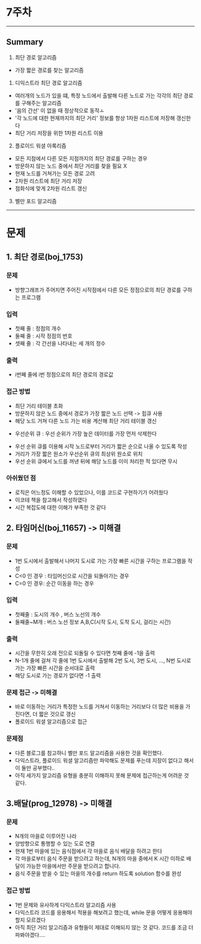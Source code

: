 # 7주차

---
## Summary

1. 최단 경로 알고리즘
- 가장 짧은 경로를 찾는 알고리즘

1) 디익스트라 최단 경로 알고리즘
- 여러개의 노드가 있을 떄, 특정 노드에서 출발해 다른 노드로 가는 각각의 최단 경로를 구해주는 알고리즘
- '음의 간선' 이 없을 때 정상적으로 동작ㅗ
- '각 노드에 대한 현재까지의 최단 거리' 정보를 항상 1차원 리스트에 저장해 갱신한다
- 최단 거리 저장을 위한 1차원 리스트 이용

2) 플로이드 워셜 아록리즘
- 모든 지점에서 다른 모든 지점까지의 최단 경로를 구하는 경우
- 방문하지 않는 노드 중에서 최단 거리를 찾을 필요 X
- 현재 노드를 거쳐가는 모든 경로 고려
- 2차원 리스트에 최단 거리 저장
- 점화식에 맞게 2차원 리스트 갱신

3) 벨만 포드 알고리즘

----
# 문제

## 1. 최단 경로(boj_1753)

### 문제
- 방향그래프가 주어지면 주어진 시작점에서 다른 모든 정점으로의 최단 경로를 구하는 프로그램

### 입력
- 첫째 줄  : 정점의 개수 
- 둘째 줄 : 시작 정점의 번호
- 셋째 줄 : 각 간선을 나타내는 세 개의 정수 

### 출력
-  i번째 줄에 i번 정점으로의 최단 경로의 경로값

### 접근 방법
- 최단 거리 테이블 초화
- 방문하지 않은 노드 중에서 경로가 가장 짧은 노드 선택 -> 힙큐 사용
- 해당 노드 거쳐 다른 노드 가는 비용 계산해 최단 거리 테이블 갱신

* 우선순위 큐 : 우선 순위가 가장 높은 데이터를 가장 먼저 삭제한다
- 우선 순위 큐를 이용해 시작 노드로부터 거리가 짧은 순으로 나올 수 있도록 작성
- 거리가 가장 짧은 원소가 우선순위 큐의 최상위 원소로 위치
- 우선 순위 큐에서 노드를 꺼낸 뒤에 해당 노드를 이미 처리한 적 있다면 무시

### 아쉬웠던 점
- 로직은 어느정도 이해할 수 있었으나, 이를 코드로 구현하기가 어려웠다
- 이코테 책을 참고해서 작성하였다
- 시간 복잡도에 대한 이해가 부족한 것 같다



## 2. 타임머신(boj_11657) -> 미해결


### 문제
- 1번 도시에서 출발해서 나머지 도시로 가는 가장 빠른 시간을 구하는 프로그램을 작성
- C<0 인 경우 : 타임머신으로 시간을 되돌아가는 경우
- C=0 인 경우: 순간 이동을 하는 경우

### 입력
- 첫째줄 : 도시의 개수 , 버스 노선의 개수
- 둘째줄~M개 : 버스 노선 정보 A,B,C(시작 도시, 도착 도시, 걸리는 시간)

### 출력
- 시간을 무한히 오래 전으로 되돌릴 수 있다면 첫째 줄에 -1을 출력
-  N-1개 줄에 걸쳐 각 줄에 1번 도시에서 출발해 2번 도시, 3번 도시, ..., N번 도시로 가는 가장 빠른 시간을 순서대로 출력
- 해당 도시로 가는 경로가 없다면 -1 출력

### 문제 접근 -> 미해결
- 바로 이동하는 거리가 특정한 노드를 거쳐서 이동하는 거리보다 더 많은 비용을 가진다면, 더 짧은 것으로 갱신
- 폴로이드 워셜 알고리즘으로 접근

### 문제점
- 다른 블로그를 참고하니 벨만 포드 알고리즘을 사용한 것을 확인했다.
- 다익스트라, 플로이드 워셜 알고리즘만 파악해도 문제를 푸는데 지장이 없다고 해서 이 둘만 공부했다..
- 아직 세가지 알고리즘 유형을 충분히 이해하지 못해 문제에 접근하는게 어려운 것 같다.



## 3.배달(prog_12978) -> 미해결

### 문제
- N개의 마을로 이루어진 나라
- 양방향으로 통행할 수 있는 도로 연결
- 현재 1번 마을에 있는 음식점에서 각 마을로 음식 배달을 하려고 한다
- 각 마을로부터 음식 주문을 받으려고 하는데, N개의 마을 중에서 K 시간 이하로 배달이 가능한 마을에서만 주문을 받으려고 합니다. 
- 음식 주문을 받을 수 있는 마을의 개수를 return 하도록 solution 함수를 완성

### 접근 방법
- 1번 문제와 유사하게 다익스트라 알고리즘 사용
- 다익스트라 코드를 응용해서 적용을 해보려고 했는데, while 문을 어떻게 응용해야할지 모르겠다
- 아직 최단 거리 알고리즘과 유형들이 제대로 이해되지 않는 것 같다. 코드를 조금 더 파봐야겠다....